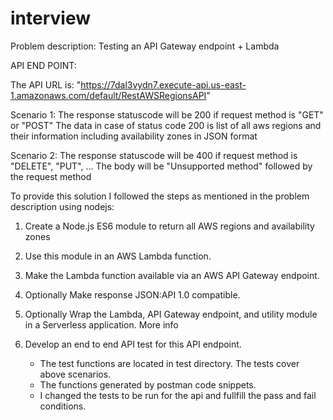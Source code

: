 # interview
Problem description:
Testing an API Gateway endpoint + Lambda

API END POINT:

The API URL is: "https://7dal3vydn7.execute-api.us-east-1.amazonaws.com/default/RestAWSRegionsAPI"


Scenario 1: The response statuscode will be 200 if request method is "GET" or "POST"
            The data in case of status code 200 is list of all aws regions and their information including availability zones in JSON format

Scenario 2: The response statuscode will be 400 if request method is "DELETE", "PUT", ...
            The body will be "Unsupported method" followed by the request method

To provide this solution I followed the steps as mentioned in the problem description using nodejs:
  
   1. Create a Node.js ES6 module to return all AWS regions and availability zones
  
   2. Use this module in an AWS Lambda function.
  
   3. Make the Lambda function available via an AWS API Gateway endpoint.
   
   4. Optionally Make response JSON:API 1.0 compatible.
   
   5. Optionally Wrap the Lambda, API Gateway endpoint, and utility module in a Serverless application. More info
   
   4. Develop an end to end API test for this API endpoint.
      * The test functions are located in test directory. The tests cover above scenarios.
      * The functions generated by postman code snippets.
      * I changed the tests to be run for the api and fullfill the pass and fail conditions.
   
  
   
